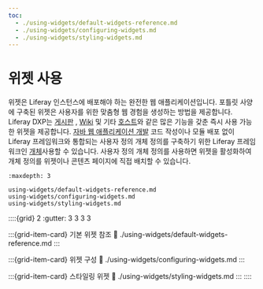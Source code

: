 ```yaml
---
toc:
  - ./using-widgets/default-widgets-reference.md
  - ./using-widgets/configuring-widgets.md
  - ./using-widgets/styling-widgets.md
---
```

# 위젯 사용

위젯은 Liferay 인스턴스에 배포해야 하는 완전한 웹 애플리케이션입니다. 포틀릿 사양에 구축된 위젯은 사용자를 위한 맞춤형 웹 경험을 생성하는 방법을 제공합니다. Liferay DXP는 [게시판](https://learn.liferay.com/dxp/latest/ko/collaboration-and-social/message-boards.html) , [Wiki](https://learn.liferay.com/dxp/latest/ko/collaboration-and-social/wiki.html) 및 기타 [호스트](./using-widgets/default-widgets-reference.md)와 같은 많은 기능을 갖춘 즉시 사용 가능한 위젯을 제공합니다. [자바 웹 애플리케이션 개발](https://learn.liferay.com/dxp/latest/ko/building-applications/developing-a-java-web-application.html) 코드 작성이나 모듈 배포 없이 Liferay 프레임워크와 통합되는 사용자 정의 개체 정의를 구축하기 위한 Liferay 프레임워크인 [개체](../../../building-applications/objects.md)사용할 수 있습니다. 사용자 정의 개체 정의를 사용하면 위젯을 활성화하여 개체 정의를 위젯이나 콘텐츠 페이지에 직접 배치할 수 있습니다.

```{toctree}
:maxdepth: 3

using-widgets/default-widgets-reference.md
using-widgets/configuring-widgets.md
using-widgets/styling-widgets.md
```

::::{grid} 2
:gutter: 3 3 3 3

:::{grid-item-card} 기본 위젯 참조
:link: ./using-widgets/default-widgets-reference.md
:::

:::{grid-item-card} 위젯 구성
:link: ./using-widgets/configuring-widgets.md
:::

:::{grid-item-card} 스타일링 위젯
:link: ./using-widgets/styling-widgets.md
:::
::::
